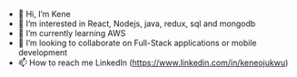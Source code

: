 - 👋 Hi, I’m Kene
- 👀 I’m interested in React, Nodejs, java, redux, sql and mongodb
- 🌱 I’m currently learning AWS
- 💞️ I’m looking to collaborate on Full-Stack applications or mobile development 
- 📫 How to reach me LinkedIn (https://www.linkedin.com/in/keneojukwu)

<!---
kene17/kene17 is a ✨ special ✨ repository because its `README.md` (this file) appears on your GitHub profile.
You can click the Preview link to take a look at your changes.
--->
